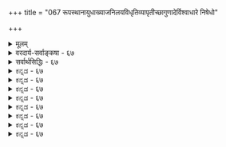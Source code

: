 +++
title = "067 रूपस्थानायुधाख्याजनिलयविधृतिव्यापृतीच्छागुणादेर्विश्वाधारे निषेधो"

+++
<details><summary>मूलम्</summary>

रूपस्थानायुधाख्याजनिलयविधृतिव्यापृतीच्छागुणादेर्विश्वाधारे निषेधो विधिरपि विषयद्वैतशाम्यद्विरोधौ ।  
इत्थंभूते निषेधः क्वचिदपि न विधिं बाधते सावकाशः कल्याणैरस्य योगस्तदितरविरहोऽप्येकवाक्यश्रुतौ च ॥ ६७ ॥
</details>

<details><summary>वरदार्य-सर्वाङ्कषा - ६७</summary>

परमात्मनः रूपस्थानादिविषये विधितो निषेधस्य प्राबल्यमाशङ्कय परिहरति-रूपेत्यादि । प्रथमः पादः एकः समस्तपदात्मकः । **रूपम्** = आकारः **स्थानम्** = परमपदादिकः स्थानविशेषः । **आयुधानि** = चक्रादीनि, प्राधान्येन पञ्च, विस्तरेण तु षोडश, अनन्तानि वा । **आख्या** = वासुदेवादिसंज्ञा । **जनिः** = जन्म **विलयः** = तिरोधानम् **विधृतिः** = जगद्धरणम् **व्यापृतिः** = विविधाः व्यापाराः लीलारूपाः । **इच्छा** = संकल्पः, **गुणाः** =सत्यकामत्वादयः । आदिना निग्रहानुग्रहादयो ग्राह्याः । एतेषाम्, **विश्वाधारे** = परमात्मनि विधिः, **निरोधः** = निषेधोऽपि **विषयद्वैतशाम्यद्विरोधौ** = विषयस्यैव एवं विविधत्वात् शान्तपरस्परविरोधौ भवतः । **इत्यंभूते** = विषये एवमत्यन्तलोकविलक्षणे **सावकाशः** = विषयभेदेन निर्वाहयोग्यः निषेधः क्वचिदपि स्थले विधिं न बाधते, सावकाशत्वादेव । कथमुभयोस्सावकाशत्वमित्यत्र - अस्य **च** = परमात्मनश्च कल्याणैः शुभैः अकर्ममूलैः विग्रहादिभिः योगः संबन्धः, **तदितरविरहोऽपि** = कर्ममूलैरशुभैः शरीरादिभिः असंबन्धश्च एकवाक्यश्रुतौ ' अपहतपाप्मा विजरो विमृत्युः' इत्युपक्रम्य 'सत्यकामस्सत्यसंकल्पः' (छा. 8-1-5) इति एकस्मिन्नेव वाक्ये आम्नातौ । अतस्तात्पर्यं चेत्, उभयत्रापि स्यात्, नो चेदुभयमपि न स्यात् । यद्युभयमपि मास्तु इति कश्चिद्वदेचेत्, तदा स्वीयाक्षिद्वयप्रदानेन परस्यैकाक्ष्यपहारन्यायः स्मर्तव्यः ॥ 





अयमर्थः - परमात्मा तु शब्दैकसमधिगम्य इति सर्वैरपि वेदान्तिभिरुद्धष्यते । श्रुतिरपि ' नैषा तर्केण मतिरापनेया प्रोक्ताऽन्येनैव सुज्ञानाय प्रेष्ठा' (कठ. 1-2-9) इति वक्ति परमात्मनस्तर्कातीतत्वम् । अत एव तत्तादृशज्ञानिमात्रोपदेश्यत्वं स्पष्टं वदति । अत एव च सः 'औपनिषदः' इत्यपि कथ्यते । उपनिषदस्तु 

213. 

499 

[देवतानां स्वरूपविमर्शः ] 

देहादिर्देवतानां हविरनुभवनं सन्निधेर्यौगपद्यं 

प्रीतिर्दानं फलस्याप्यसदिति कथयन्त्यर्धलोकायतस्थाः । 



विविधं तं वर्णयन्ति । अरूपम् -सरूपम्, सगणम् - निर्गुणम्, स्रष्टारम् - संहर्तारम्, उद्धर्तारम् अधः कर्तारम्, जगद्रूपम्-जगद्विरूपम्, वेद्यम् - अवेद्यम्, सुलभम् - दुर्लभम्, अतिसन्निहितम् - अतिदूरस्थम्, रक्षकम् - शिक्षकम्, इत्यादिपरस्परविरुद्धानेकप्रकारं वर्णयन्ति । शब्दैकसमाधिगम्यं परंब्रह्म । शब्देन योऽर्थो यथोच्यते, तत्तथैवाङ्गीकर्तव्यमिति वदन्त एवैते उक्तकोट्योरन्यतरां कोटिं केवलं मानयन्तः, अन्यां कोटिं च दूरीकुर्वन्तः, परस्परं कथं कलहायन्ते इत्येतद्रहस्यं स एव भगवान् **मायावी** = मायाप्रभुर्जानीयात् । अत एव भगवान् रामानुजः 'एवञ्च सति भेदो वा, अभेदो वा, द्वयात्मकता वा, वेदान्तवेद्यः कोऽयमर्थस्समर्थितो भवति' इति स्पष्टं प्रश्नं परं कुर्वन् 'सर्वस्य वेदवेद्यत्वात् सर्वं समर्थितम्' इत्यनिर्दिष्टमुत्तरं दत्त्वोपरिगच्छतीत्येतदवधेयं जिज्ञासुभिस्सर्वैरपि । 'कोऽयमर्थः ' इत्येव प्रश्नः; न तु 'किं वाक्यम्' इतीत्येतदप्यवधेयमत्र । आत्मानं यतिपतिच्छात्रम् सबहुमानं प्रकाशन्त एत एवाचार्याः भगवद्रामानुजस्येङ्गितं सूचयन्ति - 'सत्त्वानीह विरुद्धजातिजनुषा सिद्धानि सिद्धाश्रमे वैरं यत्र मिथस्त्यजन्ति विधयस्सर्वैर्निषेधैस्सह' इति । एवमेवात्र प्रकृते भगवद्दिव्यमूर्तिभूषणायुधादिविचारेऽपि - 'बिभ्राणमात्मनि सदा महतीं विभूति देहेन तन्मयनिदर्शितभूषणास्त्रम्। आलिङ्गितं कमलया मम चित्तवृत्तेरालम्बनं भवतु दैवतमद्वितीयम् ॥' इति च । (श.दू. 17 ) ॥ 

किमुक्तं भवत्यनेनेति चेत्, एतदुक्तं भवति- 

बुद्धेर्मायाविकारत्वाद्वर्धयेद्भेदमेव सा । कोटिद्वयस्मृतिर्यावत्तावत्सीमा भवेद्धियः ॥ 

/ 

ज्ञानमेव हि सर्वेषां केशानामुत्तरं भवेत् । अहंकारक्षयो यावद्भवेद्ज्ञानं ततः क्रमात् ॥ अहंकारक्षयोपायोऽप्युक्तः पूर्वं (जीव ) सुविस्तरात् । स्थानं तर्हि विचारादेः किमित्यत्र समाहितम् ॥ बुद्धिर्यावन्निवर्तेत विचारात्तावदेव च । ज्ञानस्याङ्कुरचिह्नं तदवधेयं तु साधुभिः ॥ 

'न हि ज्ञानेन सदृशं पवित्रमिह विद्यते । तत्स्वयं योगसंसिद्धः कालेनात्मनि विन्दति ॥' 'श्रद्धावान् लभते ज्ञानं तत्परस्संयतेन्द्रियः । ज्ञानं लब्ध्वा परां शान्तिमचिरेणाधिगच्छति ॥ ' किमत्र बहुनोक्तेन सारमेतत्तु गृह्यताम् । सर्वकालेषु सर्वेषां हितं तद्भगवद्वचः ॥ 

'भोक्तारं यज्ञतपसां सर्वलोकमहेश्वरम् । सुहृदं सर्वभूतानां ज्ञात्वा मां शान्तिमृच्छति ॥ ६७ ॥
</details>

<details><summary>सर्वार्थसिद्धिः - ६७</summary>

ये तु मन्यन्ते - परस्य ब्रह्मणो विग्रहादिषु विधिनिषेधौ दृश्येते, तत्र निषेधप्राबल्याद्विधीनामन्यार्थत्वम् इति, तान् प्रत्याह - रूपेति ॥ विषयद्वैतं - विषयभेदः । तेन विधिनिषेधौ शाम्यद्विरोधौ । ततः किमित्यत्राह - इत्थमिति । इत्थंभूते - आलम्भादिवद्विशेषविधिसिद्धावित्यर्थः । एवमनभ्युपगमेऽतिप्रसङ्ग इति भावः । विधिनिषेधयोरत्र विषयभेदं विवृण्वन् तस्यैकश्रुतिपठितत्वेन न्यायनिरपेक्षप्र(?)सिद्धिमप्याह - कल्याणैरिति । एतेनापच्छेदन्यायस्यात्र दूरनिरस्तत्वं सूच्यते ॥ ६७ ॥   
इति विग्रहादिविधिनिषेधविरोधप्रशमनम् ॥
</details>


<details><summary>ಕನ್ನಡ - ६७</summary>

[भगवन्तन शरीरादि विधिनिषेध शास्त्र समन्वय रूपस्थानायुधाख्याजनिलयविधृतिव्यापृतीच्छागुणादे 

विश्वाधारे निषेधो विधिरसि विषयतशाम्यद्विरोद् । 

अवाप्त समस्त कामनिगॆ 'अस्त्र भूषण एतक्कॆ?' ऎम्ब प्रश्नॆ ऎद्दरॆ, 'वस्त्र एतक्कॆ?' ऎम्ब प्रश्नॆयू जॊतॆयल्ले एळुत्तदॆ. 'वस्त्रवू इल्ल' ऎन्दु ऒप्पिदरॆ, परमात्मनन्नु दिगम्बरनॆन्दु ऒप्पबेकागुवुदरिन्द, हीगॆ हेळुवरु दिगम्बर जैनर मातिगॆ मोस होगिद्दारॆ, ऎम्ब अभिप्राय दल्लि 'देहेsपि वीतावरण' ऎन्दु हास्य वचनगळन्नु प्रयोगिसिद्धारॆ. “देहेsपि' ऎम्बुदु, अवन स्वरूपदल्लि याव आवरणक्कू प्रसक्तियिल्ल ऎम्बुदेनो सरि, आदरॆ शरीरदल्लि मरॆयिल्लवॆन्दु हास्यगर्भ वाक्य. 

e 

हीगॆल्ल हेळुवुदादरॆ विश्वात्मनः देहेन वा किं? इति वतां एते किं प्रतियुः?-सकलचिदचित्तुगळन्ने तन्न शरीरवागि पडॆ दिरुव परमात्मनिगॆ प्रत्येकवाद दिव्य शरीरवादरू एतक्कॆ? ऎन्दु केळुव जनरिगॆ इवरु एनु उत्तर कॊडबल्लरु?तत् तस्य आश्रितार्थं चेत्, तदधिकरणकं सर्वमसि एवमस्तु-शरीर स्वीकार तन्न भक्तर हित क्कागि ऎन्दरॆ, इदे आधारद मेलॆ भक्तर हितक्कागिये अस्त्र भूषणादिगळु सर्ववू इरुववु ऎन्दु ऒप्पबहुदु. नित्य निरञ्जनन नित्यतृप्तनू आद परमात्मनिगॆ स्वार्थ दृष्टियिन्द चलनॆयू आगलु साध्यविल्ल. हागागि सृष्टादि व्यापारगळु नडॆयुवन्तॆये इल्ल. 'इवॆल्ल जीवोद्धारक्कागि, अथवा केवल लीला रूपवे ऎन्दु हेळुवुदादरॆ, सृष्टादि क्रियॆ गळन्तॆ अस्त्र भूषणादि परिग्रहवू इतररिगागिये आगुवुदरल्लि अभ्यन्तर विल्ल. इष्टु मात्रवल्लदॆ ई अस्त्र भूषणादिगळॆल्लवू तत्त्वमयवे हॊरतु, ई लोकदवरन्तॆ, अवु जडवस्तुगळल्लवॆन्दु रहस्यादि ग्रन्थगळल्लि प्रति पादितवागिदॆ. 

“न ते रूपं न चाकारः नायुधानि न चास्पदं' (जितनेस्तोत्र) ऎन्दु परमात्मनिगॆ रूपादिगळु यावुदू इल्ल ऎन्दु हेळिरुवुदर अभि प्रायवन्नु तिळिसुत्तारॆ विश्वाधारे रूपानायुधाख्याजिनि लयविधृतिष्याप्पतीच्छागुणादेः निषेधः, विधिरसि विषयदैत शाम्यद्विरोद्[भवतः]-जगत्कारणनाद परमात्मनल्लि रूप, स्थान, 

श्लोक 68] 

नायकसर 

247 

- 213 [देवतॆगळ विग्रह विचारदल्लि आक्षेप समाधान 

\- 

देहादिर्दॆवतानां हविरनुभवनं सन्निर्धेगपद्यं 

प्रीतिर्दानं फलस्याप्य सदिति कथयन्नर्धलोकायताः । आयुध, हॆसरु, सृष्टिः प्रळय स्थिति वापार, इच्छॆ मॊदलाद गुण इवु मुन्तादवुगळ निषेधक्कू विधिगू परस्पर विषय भेदविरुवुदरिन्द याव विरोधवू बरुवुदिल्ल. सावकाशः निषेधः इत्थम्भूते क्वचिदपि विधं न बाधते बेरॆ रीतियल्लि अर्थ हेळलु शक्यविरुव इन्तह याव कडॆयल्लू विधिवाक्यवन्नु निषेधवाक्य बाधिसुवुदिल्ल. 

अदु हेगॆन्दरॆ एकवाक्यश्रुत् च, अस्य कल्याणैः योगः, तदितरविरहोsपि ऒन्दे श्रुतियल्लि निर्गुण' 'गुणी सर्वविद्य ऎन्दू, “अजायमान बहुधा विजायते” ऎन्दू कण्डुबरुवु दरिन्द परस्पर विरोधविल्लदन्तॆ, विधिगॆ कल्याणगुणादिगळु, निषेधक्कॆ प्राकृतवाद गुण मत्तु आकारगळ अभाव ऎरडू सिद्धिसुत्तदॆ. 

'न हिंस्यात्' ऎन्दु निषेधविद्दरू, 'पशुमालभेत' ऎन्दु प्राणि हिंसॆयन्नु श्रुतिये हेळुवुदरिन्द निषेधशास्त्र विहितवागद हिंसॆयल्लि पर्यवसानवागुत्तदॆ ऎम्बुदन्नु अवरु ऒप्पिरुवाग, भगवन्तन कल्याण गुणादि विषयगळल्लि मात्र विधिगॆ बाधवन्नु ऒप्पुवुदु आसुरीसम्पत्तिन फलवे ऎन्दु तात्पर्य. 'अजायमानः' ऎम्बल्लन्तु, ऒन्दे वाक्यदल्ले “परमात्मनु हुट्टुवुदिल्ल, अनेक रीतियल्लि हुट्टुत्तानॆ' ऎन्दु हेळिरु वुदरिन्द इन्तह विवरणॆ अत्यावश्यक, मत्तु स्पष्ट ॥ ६७ ॥
</details>


<details><summary>ಕನ್ನಡ - ६७</summary>

[भगवन्तन शरीरादि विधिनिषेध शास्त्र समन्वय रूपस्थानायुधाख्याजनिलयविधृतिव्यापृतीच्छागुणादे 

विश्वाधारे निषेधो विधिरसि विषयतशाम्यद्विरोद् । 

अवाप्त समस्त कामनिगॆ 'अस्त्र भूषण एतक्कॆ?' ऎम्ब प्रश्नॆ ऎद्दरॆ, 'वस्त्र एतक्कॆ?' ऎम्ब प्रश्नॆयू जॊतॆयल्ले एळुत्तदॆ. 'वस्त्रवू इल्ल' ऎन्दु ऒप्पिदरॆ, परमात्मनन्नु दिगम्बरनॆन्दु ऒप्पबेकागुवुदरिन्द, हीगॆ हेळुवरु दिगम्बर जैनर मातिगॆ मोस होगिद्दारॆ, ऎम्ब अभिप्राय दल्लि 'देहेsपि वीतावरण' ऎन्दु हास्य वचनगळन्नु प्रयोगिसिद्धारॆ. “देहेsपि' ऎम्बुदु, अवन स्वरूपदल्लि याव आवरणक्कू प्रसक्तियिल्ल ऎम्बुदेनो सरि, आदरॆ शरीरदल्लि मरॆयिल्लवॆन्दु हास्यगर्भ वाक्य. 

e 

हीगॆल्ल हेळुवुदादरॆ विश्वात्मनः देहेन वा किं? इति वतां एते किं प्रतियुः?-सकलचिदचित्तुगळन्ने तन्न शरीरवागि पडॆ दिरुव परमात्मनिगॆ प्रत्येकवाद दिव्य शरीरवादरू एतक्कॆ? ऎन्दु केळुव जनरिगॆ इवरु एनु उत्तर कॊडबल्लरु?तत् तस्य आश्रितार्थं चेत्, तदधिकरणकं सर्वमसि एवमस्तु-शरीर स्वीकार तन्न भक्तर हित क्कागि ऎन्दरॆ, इदे आधारद मेलॆ भक्तर हितक्कागिये अस्त्र भूषणादिगळु सर्ववू इरुववु ऎन्दु ऒप्पबहुदु. नित्य निरञ्जनन नित्यतृप्तनू आद परमात्मनिगॆ स्वार्थ दृष्टियिन्द चलनॆयू आगलु साध्यविल्ल. हागागि सृष्टादि व्यापारगळु नडॆयुवन्तॆये इल्ल. 'इवॆल्ल जीवोद्धारक्कागि, अथवा केवल लीला रूपवे ऎन्दु हेळुवुदादरॆ, सृष्टादि क्रियॆ गळन्तॆ अस्त्र भूषणादि परिग्रहवू इतररिगागिये आगुवुदरल्लि अभ्यन्तर विल्ल. इष्टु मात्रवल्लदॆ ई अस्त्र भूषणादिगळॆल्लवू तत्त्वमयवे हॊरतु, ई लोकदवरन्तॆ, अवु जडवस्तुगळल्लवॆन्दु रहस्यादि ग्रन्थगळल्लि प्रति पादितवागिदॆ. 

“न ते रूपं न चाकारः नायुधानि न चास्पदं' (जितनेस्तोत्र) ऎन्दु परमात्मनिगॆ रूपादिगळु यावुदू इल्ल ऎन्दु हेळिरुवुदर अभि प्रायवन्नु तिळिसुत्तारॆ विश्वाधारे रूपानायुधाख्याजिनि लयविधृतिष्याप्पतीच्छागुणादेः निषेधः, विधिरसि विषयदैत शाम्यद्विरोद्[भवतः]-जगत्कारणनाद परमात्मनल्लि रूप, स्थान, 

श्लोक 68] 

नायकसर 

247 

- 213 [देवतॆगळ विग्रह विचारदल्लि आक्षेप समाधान 

\- 

देहादिर्दॆवतानां हविरनुभवनं सन्निर्धेगपद्यं 

प्रीतिर्दानं फलस्याप्य सदिति कथयन्नर्धलोकायताः । आयुध, हॆसरु, सृष्टिः प्रळय स्थिति वापार, इच्छॆ मॊदलाद गुण इवु मुन्तादवुगळ निषेधक्कू विधिगू परस्पर विषय भेदविरुवुदरिन्द याव विरोधवू बरुवुदिल्ल. सावकाशः निषेधः इत्थम्भूते क्वचिदपि विधं न बाधते बेरॆ रीतियल्लि अर्थ हेळलु शक्यविरुव इन्तह याव कडॆयल्लू विधिवाक्यवन्नु निषेधवाक्य बाधिसुवुदिल्ल. 

अदु हेगॆन्दरॆ एकवाक्यश्रुत् च, अस्य कल्याणैः योगः, तदितरविरहोsपि ऒन्दे श्रुतियल्लि निर्गुण' 'गुणी सर्वविद्य ऎन्दू, “अजायमान बहुधा विजायते” ऎन्दू कण्डुबरुवु दरिन्द परस्पर विरोधविल्लदन्तॆ, विधिगॆ कल्याणगुणादिगळु, निषेधक्कॆ प्राकृतवाद गुण मत्तु आकारगळ अभाव ऎरडू सिद्धिसुत्तदॆ. 

'न हिंस्यात्' ऎन्दु निषेधविद्दरू, 'पशुमालभेत' ऎन्दु प्राणि हिंसॆयन्नु श्रुतिये हेळुवुदरिन्द निषेधशास्त्र विहितवागद हिंसॆयल्लि पर्यवसानवागुत्तदॆ ऎम्बुदन्नु अवरु ऒप्पिरुवाग, भगवन्तन कल्याण गुणादि विषयगळल्लि मात्र विधिगॆ बाधवन्नु ऒप्पुवुदु आसुरीसम्पत्तिन फलवे ऎन्दु तात्पर्य. 'अजायमानः' ऎम्बल्लन्तु, ऒन्दे वाक्यदल्ले “परमात्मनु हुट्टुवुदिल्ल, अनेक रीतियल्लि हुट्टुत्तानॆ' ऎन्दु हेळिरु वुदरिन्द इन्तह विवरणॆ अत्यावश्यक, मत्तु स्पष्ट ॥ ६७ ॥
</details>



<details><summary>ಕನ್ನಡ - ६७</summary>

[भगवन्तन शरीरादि विधिनिषेध शास्त्र समन्वय रूपस्थानायुधाख्याजनिलयविधृतिव्यापृतीच्छागुणादे 

विश्वाधारे निषेधो विधिरसि विषयतशाम्यद्विरोद् । 

अवाप्त समस्त कामनिगॆ 'अस्त्र भूषण एतक्कॆ?' ऎम्ब प्रश्नॆ ऎद्दरॆ, 'वस्त्र एतक्कॆ?' ऎम्ब प्रश्नॆयू जॊतॆयल्ले एळुत्तदॆ. 'वस्त्रवू इल्ल' ऎन्दु ऒप्पिदरॆ, परमात्मनन्नु दिगम्बरनॆन्दु ऒप्पबेकागुवुदरिन्द, हीगॆ हेळुवरु दिगम्बर जैनर मातिगॆ मोस होगिद्दारॆ, ऎम्ब अभिप्राय दल्लि 'देहेsपि वीतावरण' ऎन्दु हास्य वचनगळन्नु प्रयोगिसिद्धारॆ. “देहेsपि' ऎम्बुदु, अवन स्वरूपदल्लि याव आवरणक्कू प्रसक्तियिल्ल ऎम्बुदेनो सरि, आदरॆ शरीरदल्लि मरॆयिल्लवॆन्दु हास्यगर्भ वाक्य. 

e 

हीगॆल्ल हेळुवुदादरॆ विश्वात्मनः देहेन वा किं? इति वतां एते किं प्रतियुः?-सकलचिदचित्तुगळन्ने तन्न शरीरवागि पडॆ दिरुव परमात्मनिगॆ प्रत्येकवाद दिव्य शरीरवादरू एतक्कॆ? ऎन्दु केळुव जनरिगॆ इवरु एनु उत्तर कॊडबल्लरु?तत् तस्य आश्रितार्थं चेत्, तदधिकरणकं सर्वमसि एवमस्तु-शरीर स्वीकार तन्न भक्तर हित क्कागि ऎन्दरॆ, इदे आधारद मेलॆ भक्तर हितक्कागिये अस्त्र भूषणादिगळु सर्ववू इरुववु ऎन्दु ऒप्पबहुदु. नित्य निरञ्जनन नित्यतृप्तनू आद परमात्मनिगॆ स्वार्थ दृष्टियिन्द चलनॆयू आगलु साध्यविल्ल. हागागि सृष्टादि व्यापारगळु नडॆयुवन्तॆये इल्ल. 'इवॆल्ल जीवोद्धारक्कागि, अथवा केवल लीला रूपवे ऎन्दु हेळुवुदादरॆ, सृष्टादि क्रियॆ गळन्तॆ अस्त्र भूषणादि परिग्रहवू इतररिगागिये आगुवुदरल्लि अभ्यन्तर विल्ल. इष्टु मात्रवल्लदॆ ई अस्त्र भूषणादिगळॆल्लवू तत्त्वमयवे हॊरतु, ई लोकदवरन्तॆ, अवु जडवस्तुगळल्लवॆन्दु रहस्यादि ग्रन्थगळल्लि प्रति पादितवागिदॆ. 

“न ते रूपं न चाकारः नायुधानि न चास्पदं' (जितनेस्तोत्र) ऎन्दु परमात्मनिगॆ रूपादिगळु यावुदू इल्ल ऎन्दु हेळिरुवुदर अभि प्रायवन्नु तिळिसुत्तारॆ विश्वाधारे रूपानायुधाख्याजिनि लयविधृतिष्याप्पतीच्छागुणादेः निषेधः, विधिरसि विषयदैत शाम्यद्विरोद्[भवतः]-जगत्कारणनाद परमात्मनल्लि रूप, स्थान, 

श्लोक 68] 

नायकसर 

247 

- 213 [देवतॆगळ विग्रह विचारदल्लि आक्षेप समाधान 

\- 

देहादिर्दॆवतानां हविरनुभवनं सन्निर्धेगपद्यं 

प्रीतिर्दानं फलस्याप्य सदिति कथयन्नर्धलोकायताः । आयुध, हॆसरु, सृष्टिः प्रळय स्थिति वापार, इच्छॆ मॊदलाद गुण इवु मुन्तादवुगळ निषेधक्कू विधिगू परस्पर विषय भेदविरुवुदरिन्द याव विरोधवू बरुवुदिल्ल. सावकाशः निषेधः इत्थम्भूते क्वचिदपि विधं न बाधते बेरॆ रीतियल्लि अर्थ हेळलु शक्यविरुव इन्तह याव कडॆयल्लू विधिवाक्यवन्नु निषेधवाक्य बाधिसुवुदिल्ल. 

अदु हेगॆन्दरॆ एकवाक्यश्रुत् च, अस्य कल्याणैः योगः, तदितरविरहोsपि ऒन्दे श्रुतियल्लि निर्गुण' 'गुणी सर्वविद्य ऎन्दू, “अजायमान बहुधा विजायते” ऎन्दू कण्डुबरुवु दरिन्द परस्पर विरोधविल्लदन्तॆ, विधिगॆ कल्याणगुणादिगळु, निषेधक्कॆ प्राकृतवाद गुण मत्तु आकारगळ अभाव ऎरडू सिद्धिसुत्तदॆ. 

'न हिंस्यात्' ऎन्दु निषेधविद्दरू, 'पशुमालभेत' ऎन्दु प्राणि हिंसॆयन्नु श्रुतिये हेळुवुदरिन्द निषेधशास्त्र विहितवागद हिंसॆयल्लि पर्यवसानवागुत्तदॆ ऎम्बुदन्नु अवरु ऒप्पिरुवाग, भगवन्तन कल्याण गुणादि विषयगळल्लि मात्र विधिगॆ बाधवन्नु ऒप्पुवुदु आसुरीसम्पत्तिन फलवे ऎन्दु तात्पर्य. 'अजायमानः' ऎम्बल्लन्तु, ऒन्दे वाक्यदल्ले “परमात्मनु हुट्टुवुदिल्ल, अनेक रीतियल्लि हुट्टुत्तानॆ' ऎन्दु हेळिरु वुदरिन्द इन्तह विवरणॆ अत्यावश्यक, मत्तु स्पष्ट ॥ ६७ ॥
</details>


<details><summary>ಕನ್ನಡ - ६७</summary>

[भगवन्तन शरीरादि विधिनिषेध शास्त्र समन्वय रूपस्थानायुधाख्याजनिलयविधृतिव्यापृतीच्छागुणादे 

विश्वाधारे निषेधो विधिरसि विषयतशाम्यद्विरोद् । 

अवाप्त समस्त कामनिगॆ 'अस्त्र भूषण एतक्कॆ?' ऎम्ब प्रश्नॆ ऎद्दरॆ, 'वस्त्र एतक्कॆ?' ऎम्ब प्रश्नॆयू जॊतॆयल्ले एळुत्तदॆ. 'वस्त्रवू इल्ल' ऎन्दु ऒप्पिदरॆ, परमात्मनन्नु दिगम्बरनॆन्दु ऒप्पबेकागुवुदरिन्द, हीगॆ हेळुवरु दिगम्बर जैनर मातिगॆ मोस होगिद्दारॆ, ऎम्ब अभिप्राय दल्लि 'देहेsपि वीतावरण' ऎन्दु हास्य वचनगळन्नु प्रयोगिसिद्धारॆ. “देहेsपि' ऎम्बुदु, अवन स्वरूपदल्लि याव आवरणक्कू प्रसक्तियिल्ल ऎम्बुदेनो सरि, आदरॆ शरीरदल्लि मरॆयिल्लवॆन्दु हास्यगर्भ वाक्य. 

e 

हीगॆल्ल हेळुवुदादरॆ विश्वात्मनः देहेन वा किं? इति वतां एते किं प्रतियुः?-सकलचिदचित्तुगळन्ने तन्न शरीरवागि पडॆ दिरुव परमात्मनिगॆ प्रत्येकवाद दिव्य शरीरवादरू एतक्कॆ? ऎन्दु केळुव जनरिगॆ इवरु एनु उत्तर कॊडबल्लरु?तत् तस्य आश्रितार्थं चेत्, तदधिकरणकं सर्वमसि एवमस्तु-शरीर स्वीकार तन्न भक्तर हित क्कागि ऎन्दरॆ, इदे आधारद मेलॆ भक्तर हितक्कागिये अस्त्र भूषणादिगळु सर्ववू इरुववु ऎन्दु ऒप्पबहुदु. नित्य निरञ्जनन नित्यतृप्तनू आद परमात्मनिगॆ स्वार्थ दृष्टियिन्द चलनॆयू आगलु साध्यविल्ल. हागागि सृष्टादि व्यापारगळु नडॆयुवन्तॆये इल्ल. 'इवॆल्ल जीवोद्धारक्कागि, अथवा केवल लीला रूपवे ऎन्दु हेळुवुदादरॆ, सृष्टादि क्रियॆ गळन्तॆ अस्त्र भूषणादि परिग्रहवू इतररिगागिये आगुवुदरल्लि अभ्यन्तर विल्ल. इष्टु मात्रवल्लदॆ ई अस्त्र भूषणादिगळॆल्लवू तत्त्वमयवे हॊरतु, ई लोकदवरन्तॆ, अवु जडवस्तुगळल्लवॆन्दु रहस्यादि ग्रन्थगळल्लि प्रति पादितवागिदॆ. 

“न ते रूपं न चाकारः नायुधानि न चास्पदं' (जितनेस्तोत्र) ऎन्दु परमात्मनिगॆ रूपादिगळु यावुदू इल्ल ऎन्दु हेळिरुवुदर अभि प्रायवन्नु तिळिसुत्तारॆ विश्वाधारे रूपानायुधाख्याजिनि लयविधृतिष्याप्पतीच्छागुणादेः निषेधः, विधिरसि विषयदैत शाम्यद्विरोद्[भवतः]-जगत्कारणनाद परमात्मनल्लि रूप, स्थान, 

श्लोक 68] 

नायकसर 

247 

- 213 [देवतॆगळ विग्रह विचारदल्लि आक्षेप समाधान 

\- 

देहादिर्दॆवतानां हविरनुभवनं सन्निर्धेगपद्यं 

प्रीतिर्दानं फलस्याप्य सदिति कथयन्नर्धलोकायताः । आयुध, हॆसरु, सृष्टिः प्रळय स्थिति वापार, इच्छॆ मॊदलाद गुण इवु मुन्तादवुगळ निषेधक्कू विधिगू परस्पर विषय भेदविरुवुदरिन्द याव विरोधवू बरुवुदिल्ल. सावकाशः निषेधः इत्थम्भूते क्वचिदपि विधं न बाधते बेरॆ रीतियल्लि अर्थ हेळलु शक्यविरुव इन्तह याव कडॆयल्लू विधिवाक्यवन्नु निषेधवाक्य बाधिसुवुदिल्ल. 

अदु हेगॆन्दरॆ एकवाक्यश्रुत् च, अस्य कल्याणैः योगः, तदितरविरहोsपि ऒन्दे श्रुतियल्लि निर्गुण' 'गुणी सर्वविद्य ऎन्दू, “अजायमान बहुधा विजायते” ऎन्दू कण्डुबरुवु दरिन्द परस्पर विरोधविल्लदन्तॆ, विधिगॆ कल्याणगुणादिगळु, निषेधक्कॆ प्राकृतवाद गुण मत्तु आकारगळ अभाव ऎरडू सिद्धिसुत्तदॆ. 

'न हिंस्यात्' ऎन्दु निषेधविद्दरू, 'पशुमालभेत' ऎन्दु प्राणि हिंसॆयन्नु श्रुतिये हेळुवुदरिन्द निषेधशास्त्र विहितवागद हिंसॆयल्लि पर्यवसानवागुत्तदॆ ऎम्बुदन्नु अवरु ऒप्पिरुवाग, भगवन्तन कल्याण गुणादि विषयगळल्लि मात्र विधिगॆ बाधवन्नु ऒप्पुवुदु आसुरीसम्पत्तिन फलवे ऎन्दु तात्पर्य. 'अजायमानः' ऎम्बल्लन्तु, ऒन्दे वाक्यदल्ले “परमात्मनु हुट्टुवुदिल्ल, अनेक रीतियल्लि हुट्टुत्तानॆ' ऎन्दु हेळिरु वुदरिन्द इन्तह विवरणॆ अत्यावश्यक, मत्तु स्पष्ट ॥ ६७ ॥
</details>



<details><summary>ಕನ್ನಡ - ६७</summary>

[भगवन्तन शरीरादि विधिनिषेध शास्त्र समन्वय रूपस्थानायुधाख्याजनिलयविधृतिव्यापृतीच्छागुणादे 

विश्वाधारे निषेधो विधिरसि विषयतशाम्यद्विरोद् । 

अवाप्त समस्त कामनिगॆ 'अस्त्र भूषण एतक्कॆ?' ऎम्ब प्रश्नॆ ऎद्दरॆ, 'वस्त्र एतक्कॆ?' ऎम्ब प्रश्नॆयू जॊतॆयल्ले एळुत्तदॆ. 'वस्त्रवू इल्ल' ऎन्दु ऒप्पिदरॆ, परमात्मनन्नु दिगम्बरनॆन्दु ऒप्पबेकागुवुदरिन्द, हीगॆ हेळुवरु दिगम्बर जैनर मातिगॆ मोस होगिद्दारॆ, ऎम्ब अभिप्राय दल्लि 'देहेsपि वीतावरण' ऎन्दु हास्य वचनगळन्नु प्रयोगिसिद्धारॆ. “देहेsपि' ऎम्बुदु, अवन स्वरूपदल्लि याव आवरणक्कू प्रसक्तियिल्ल ऎम्बुदेनो सरि, आदरॆ शरीरदल्लि मरॆयिल्लवॆन्दु हास्यगर्भ वाक्य. 

e 

हीगॆल्ल हेळुवुदादरॆ विश्वात्मनः देहेन वा किं? इति वतां एते किं प्रतियुः?-सकलचिदचित्तुगळन्ने तन्न शरीरवागि पडॆ दिरुव परमात्मनिगॆ प्रत्येकवाद दिव्य शरीरवादरू एतक्कॆ? ऎन्दु केळुव जनरिगॆ इवरु एनु उत्तर कॊडबल्लरु?तत् तस्य आश्रितार्थं चेत्, तदधिकरणकं सर्वमसि एवमस्तु-शरीर स्वीकार तन्न भक्तर हित क्कागि ऎन्दरॆ, इदे आधारद मेलॆ भक्तर हितक्कागिये अस्त्र भूषणादिगळु सर्ववू इरुववु ऎन्दु ऒप्पबहुदु. नित्य निरञ्जनन नित्यतृप्तनू आद परमात्मनिगॆ स्वार्थ दृष्टियिन्द चलनॆयू आगलु साध्यविल्ल. हागागि सृष्टादि व्यापारगळु नडॆयुवन्तॆये इल्ल. 'इवॆल्ल जीवोद्धारक्कागि, अथवा केवल लीला रूपवे ऎन्दु हेळुवुदादरॆ, सृष्टादि क्रियॆ गळन्तॆ अस्त्र भूषणादि परिग्रहवू इतररिगागिये आगुवुदरल्लि अभ्यन्तर विल्ल. इष्टु मात्रवल्लदॆ ई अस्त्र भूषणादिगळॆल्लवू तत्त्वमयवे हॊरतु, ई लोकदवरन्तॆ, अवु जडवस्तुगळल्लवॆन्दु रहस्यादि ग्रन्थगळल्लि प्रति पादितवागिदॆ. 

“न ते रूपं न चाकारः नायुधानि न चास्पदं' (जितनेस्तोत्र) ऎन्दु परमात्मनिगॆ रूपादिगळु यावुदू इल्ल ऎन्दु हेळिरुवुदर अभि प्रायवन्नु तिळिसुत्तारॆ विश्वाधारे रूपानायुधाख्याजिनि लयविधृतिष्याप्पतीच्छागुणादेः निषेधः, विधिरसि विषयदैत शाम्यद्विरोद्[भवतः]-जगत्कारणनाद परमात्मनल्लि रूप, स्थान, 

श्लोक 68] 

नायकसर 

247 

- 213 [देवतॆगळ विग्रह विचारदल्लि आक्षेप समाधान 

\- 

देहादिर्दॆवतानां हविरनुभवनं सन्निर्धेगपद्यं 

प्रीतिर्दानं फलस्याप्य सदिति कथयन्नर्धलोकायताः । आयुध, हॆसरु, सृष्टिः प्रळय स्थिति वापार, इच्छॆ मॊदलाद गुण इवु मुन्तादवुगळ निषेधक्कू विधिगू परस्पर विषय भेदविरुवुदरिन्द याव विरोधवू बरुवुदिल्ल. सावकाशः निषेधः इत्थम्भूते क्वचिदपि विधं न बाधते बेरॆ रीतियल्लि अर्थ हेळलु शक्यविरुव इन्तह याव कडॆयल्लू विधिवाक्यवन्नु निषेधवाक्य बाधिसुवुदिल्ल. 

अदु हेगॆन्दरॆ एकवाक्यश्रुत् च, अस्य कल्याणैः योगः, तदितरविरहोsपि ऒन्दे श्रुतियल्लि निर्गुण' 'गुणी सर्वविद्य ऎन्दू, “अजायमान बहुधा विजायते” ऎन्दू कण्डुबरुवु दरिन्द परस्पर विरोधविल्लदन्तॆ, विधिगॆ कल्याणगुणादिगळु, निषेधक्कॆ प्राकृतवाद गुण मत्तु आकारगळ अभाव ऎरडू सिद्धिसुत्तदॆ. 

'न हिंस्यात्' ऎन्दु निषेधविद्दरू, 'पशुमालभेत' ऎन्दु प्राणि हिंसॆयन्नु श्रुतिये हेळुवुदरिन्द निषेधशास्त्र विहितवागद हिंसॆयल्लि पर्यवसानवागुत्तदॆ ऎम्बुदन्नु अवरु ऒप्पिरुवाग, भगवन्तन कल्याण गुणादि विषयगळल्लि मात्र विधिगॆ बाधवन्नु ऒप्पुवुदु आसुरीसम्पत्तिन फलवे ऎन्दु तात्पर्य. 'अजायमानः' ऎम्बल्लन्तु, ऒन्दे वाक्यदल्ले “परमात्मनु हुट्टुवुदिल्ल, अनेक रीतियल्लि हुट्टुत्तानॆ' ऎन्दु हेळिरु वुदरिन्द इन्तह विवरणॆ अत्यावश्यक, मत्तु स्पष्ट ॥ ६७ ॥
</details>


<details><summary>ಕನ್ನಡ - ६७</summary>

[भगवन्तन शरीरादि विधिनिषेध शास्त्र समन्वय रूपस्थानायुधाख्याजनिलयविधृतिव्यापृतीच्छागुणादे 

विश्वाधारे निषेधो विधिरसि विषयतशाम्यद्विरोद् । 

अवाप्त समस्त कामनिगॆ 'अस्त्र भूषण एतक्कॆ?' ऎम्ब प्रश्नॆ ऎद्दरॆ, 'वस्त्र एतक्कॆ?' ऎम्ब प्रश्नॆयू जॊतॆयल्ले एळुत्तदॆ. 'वस्त्रवू इल्ल' ऎन्दु ऒप्पिदरॆ, परमात्मनन्नु दिगम्बरनॆन्दु ऒप्पबेकागुवुदरिन्द, हीगॆ हेळुवरु दिगम्बर जैनर मातिगॆ मोस होगिद्दारॆ, ऎम्ब अभिप्राय दल्लि 'देहेsपि वीतावरण' ऎन्दु हास्य वचनगळन्नु प्रयोगिसिद्धारॆ. “देहेsपि' ऎम्बुदु, अवन स्वरूपदल्लि याव आवरणक्कू प्रसक्तियिल्ल ऎम्बुदेनो सरि, आदरॆ शरीरदल्लि मरॆयिल्लवॆन्दु हास्यगर्भ वाक्य. 

e 

हीगॆल्ल हेळुवुदादरॆ विश्वात्मनः देहेन वा किं? इति वतां एते किं प्रतियुः?-सकलचिदचित्तुगळन्ने तन्न शरीरवागि पडॆ दिरुव परमात्मनिगॆ प्रत्येकवाद दिव्य शरीरवादरू एतक्कॆ? ऎन्दु केळुव जनरिगॆ इवरु एनु उत्तर कॊडबल्लरु?तत् तस्य आश्रितार्थं चेत्, तदधिकरणकं सर्वमसि एवमस्तु-शरीर स्वीकार तन्न भक्तर हित क्कागि ऎन्दरॆ, इदे आधारद मेलॆ भक्तर हितक्कागिये अस्त्र भूषणादिगळु सर्ववू इरुववु ऎन्दु ऒप्पबहुदु. नित्य निरञ्जनन नित्यतृप्तनू आद परमात्मनिगॆ स्वार्थ दृष्टियिन्द चलनॆयू आगलु साध्यविल्ल. हागागि सृष्टादि व्यापारगळु नडॆयुवन्तॆये इल्ल. 'इवॆल्ल जीवोद्धारक्कागि, अथवा केवल लीला रूपवे ऎन्दु हेळुवुदादरॆ, सृष्टादि क्रियॆ गळन्तॆ अस्त्र भूषणादि परिग्रहवू इतररिगागिये आगुवुदरल्लि अभ्यन्तर विल्ल. इष्टु मात्रवल्लदॆ ई अस्त्र भूषणादिगळॆल्लवू तत्त्वमयवे हॊरतु, ई लोकदवरन्तॆ, अवु जडवस्तुगळल्लवॆन्दु रहस्यादि ग्रन्थगळल्लि प्रति पादितवागिदॆ. 

“न ते रूपं न चाकारः नायुधानि न चास्पदं' (जितनेस्तोत्र) ऎन्दु परमात्मनिगॆ रूपादिगळु यावुदू इल्ल ऎन्दु हेळिरुवुदर अभि प्रायवन्नु तिळिसुत्तारॆ विश्वाधारे रूपानायुधाख्याजिनि लयविधृतिष्याप्पतीच्छागुणादेः निषेधः, विधिरसि विषयदैत शाम्यद्विरोद्[भवतः]-जगत्कारणनाद परमात्मनल्लि रूप, स्थान, 

श्लोक 68] 

नायकसर 

247 

- 213 [देवतॆगळ विग्रह विचारदल्लि आक्षेप समाधान 

\- 

देहादिर्दॆवतानां हविरनुभवनं सन्निर्धेगपद्यं 

प्रीतिर्दानं फलस्याप्य सदिति कथयन्नर्धलोकायताः । आयुध, हॆसरु, सृष्टिः प्रळय स्थिति वापार, इच्छॆ मॊदलाद गुण इवु मुन्तादवुगळ निषेधक्कू विधिगू परस्पर विषय भेदविरुवुदरिन्द याव विरोधवू बरुवुदिल्ल. सावकाशः निषेधः इत्थम्भूते क्वचिदपि विधं न बाधते बेरॆ रीतियल्लि अर्थ हेळलु शक्यविरुव इन्तह याव कडॆयल्लू विधिवाक्यवन्नु निषेधवाक्य बाधिसुवुदिल्ल. 

अदु हेगॆन्दरॆ एकवाक्यश्रुत् च, अस्य कल्याणैः योगः, तदितरविरहोsपि ऒन्दे श्रुतियल्लि निर्गुण' 'गुणी सर्वविद्य ऎन्दू, “अजायमान बहुधा विजायते” ऎन्दू कण्डुबरुवु दरिन्द परस्पर विरोधविल्लदन्तॆ, विधिगॆ कल्याणगुणादिगळु, निषेधक्कॆ प्राकृतवाद गुण मत्तु आकारगळ अभाव ऎरडू सिद्धिसुत्तदॆ. 

'न हिंस्यात्' ऎन्दु निषेधविद्दरू, 'पशुमालभेत' ऎन्दु प्राणि हिंसॆयन्नु श्रुतिये हेळुवुदरिन्द निषेधशास्त्र विहितवागद हिंसॆयल्लि पर्यवसानवागुत्तदॆ ऎम्बुदन्नु अवरु ऒप्पिरुवाग, भगवन्तन कल्याण गुणादि विषयगळल्लि मात्र विधिगॆ बाधवन्नु ऒप्पुवुदु आसुरीसम्पत्तिन फलवे ऎन्दु तात्पर्य. 'अजायमानः' ऎम्बल्लन्तु, ऒन्दे वाक्यदल्ले “परमात्मनु हुट्टुवुदिल्ल, अनेक रीतियल्लि हुट्टुत्तानॆ' ऎन्दु हेळिरु वुदरिन्द इन्तह विवरणॆ अत्यावश्यक, मत्तु स्पष्ट ॥ ६७ ॥
</details>



<details><summary>ಕನ್ನಡ - ६७</summary>

[भगवन्तन शरीरादि विधिनिषेध शास्त्र समन्वय रूपस्थानायुधाख्याजनिलयविधृतिव्यापृतीच्छागुणादे 

विश्वाधारे निषेधो विधिरसि विषयतशाम्यद्विरोद् । 

अवाप्त समस्त कामनिगॆ 'अस्त्र भूषण एतक्कॆ?' ऎम्ब प्रश्नॆ ऎद्दरॆ, 'वस्त्र एतक्कॆ?' ऎम्ब प्रश्नॆयू जॊतॆयल्ले एळुत्तदॆ. 'वस्त्रवू इल्ल' ऎन्दु ऒप्पिदरॆ, परमात्मनन्नु दिगम्बरनॆन्दु ऒप्पबेकागुवुदरिन्द, हीगॆ हेळुवरु दिगम्बर जैनर मातिगॆ मोस होगिद्दारॆ, ऎम्ब अभिप्राय दल्लि 'देहेsपि वीतावरण' ऎन्दु हास्य वचनगळन्नु प्रयोगिसिद्धारॆ. “देहेsपि' ऎम्बुदु, अवन स्वरूपदल्लि याव आवरणक्कू प्रसक्तियिल्ल ऎम्बुदेनो सरि, आदरॆ शरीरदल्लि मरॆयिल्लवॆन्दु हास्यगर्भ वाक्य. 

e 

हीगॆल्ल हेळुवुदादरॆ विश्वात्मनः देहेन वा किं? इति वतां एते किं प्रतियुः?-सकलचिदचित्तुगळन्ने तन्न शरीरवागि पडॆ दिरुव परमात्मनिगॆ प्रत्येकवाद दिव्य शरीरवादरू एतक्कॆ? ऎन्दु केळुव जनरिगॆ इवरु एनु उत्तर कॊडबल्लरु?तत् तस्य आश्रितार्थं चेत्, तदधिकरणकं सर्वमसि एवमस्तु-शरीर स्वीकार तन्न भक्तर हित क्कागि ऎन्दरॆ, इदे आधारद मेलॆ भक्तर हितक्कागिये अस्त्र भूषणादिगळु सर्ववू इरुववु ऎन्दु ऒप्पबहुदु. नित्य निरञ्जनन नित्यतृप्तनू आद परमात्मनिगॆ स्वार्थ दृष्टियिन्द चलनॆयू आगलु साध्यविल्ल. हागागि सृष्टादि व्यापारगळु नडॆयुवन्तॆये इल्ल. 'इवॆल्ल जीवोद्धारक्कागि, अथवा केवल लीला रूपवे ऎन्दु हेळुवुदादरॆ, सृष्टादि क्रियॆ गळन्तॆ अस्त्र भूषणादि परिग्रहवू इतररिगागिये आगुवुदरल्लि अभ्यन्तर विल्ल. इष्टु मात्रवल्लदॆ ई अस्त्र भूषणादिगळॆल्लवू तत्त्वमयवे हॊरतु, ई लोकदवरन्तॆ, अवु जडवस्तुगळल्लवॆन्दु रहस्यादि ग्रन्थगळल्लि प्रति पादितवागिदॆ. 

“न ते रूपं न चाकारः नायुधानि न चास्पदं' (जितनेस्तोत्र) ऎन्दु परमात्मनिगॆ रूपादिगळु यावुदू इल्ल ऎन्दु हेळिरुवुदर अभि प्रायवन्नु तिळिसुत्तारॆ विश्वाधारे रूपानायुधाख्याजिनि लयविधृतिष्याप्पतीच्छागुणादेः निषेधः, विधिरसि विषयदैत शाम्यद्विरोद्[भवतः]-जगत्कारणनाद परमात्मनल्लि रूप, स्थान, 

श्लोक 68] 

नायकसर 

247 

- 213 [देवतॆगळ विग्रह विचारदल्लि आक्षेप समाधान 

\- 

देहादिर्दॆवतानां हविरनुभवनं सन्निर्धेगपद्यं 

प्रीतिर्दानं फलस्याप्य सदिति कथयन्नर्धलोकायताः । आयुध, हॆसरु, सृष्टिः प्रळय स्थिति वापार, इच्छॆ मॊदलाद गुण इवु मुन्तादवुगळ निषेधक्कू विधिगू परस्पर विषय भेदविरुवुदरिन्द याव विरोधवू बरुवुदिल्ल. सावकाशः निषेधः इत्थम्भूते क्वचिदपि विधं न बाधते बेरॆ रीतियल्लि अर्थ हेळलु शक्यविरुव इन्तह याव कडॆयल्लू विधिवाक्यवन्नु निषेधवाक्य बाधिसुवुदिल्ल. 

अदु हेगॆन्दरॆ एकवाक्यश्रुत् च, अस्य कल्याणैः योगः, तदितरविरहोsपि ऒन्दे श्रुतियल्लि निर्गुण' 'गुणी सर्वविद्य ऎन्दू, “अजायमान बहुधा विजायते” ऎन्दू कण्डुबरुवु दरिन्द परस्पर विरोधविल्लदन्तॆ, विधिगॆ कल्याणगुणादिगळु, निषेधक्कॆ प्राकृतवाद गुण मत्तु आकारगळ अभाव ऎरडू सिद्धिसुत्तदॆ. 

'न हिंस्यात्' ऎन्दु निषेधविद्दरू, 'पशुमालभेत' ऎन्दु प्राणि हिंसॆयन्नु श्रुतिये हेळुवुदरिन्द निषेधशास्त्र विहितवागद हिंसॆयल्लि पर्यवसानवागुत्तदॆ ऎम्बुदन्नु अवरु ऒप्पिरुवाग, भगवन्तन कल्याण गुणादि विषयगळल्लि मात्र विधिगॆ बाधवन्नु ऒप्पुवुदु आसुरीसम्पत्तिन फलवे ऎन्दु तात्पर्य. 'अजायमानः' ऎम्बल्लन्तु, ऒन्दे वाक्यदल्ले “परमात्मनु हुट्टुवुदिल्ल, अनेक रीतियल्लि हुट्टुत्तानॆ' ऎन्दु हेळिरु वुदरिन्द इन्तह विवरणॆ अत्यावश्यक, मत्तु स्पष्ट ॥ ६७ ॥
</details>


<details><summary>ಕನ್ನಡ - ६७</summary>

[भगवन्तन शरीरादि विधिनिषेध शास्त्र समन्वय रूपस्थानायुधाख्याजनिलयविधृतिव्यापृतीच्छागुणादे 

विश्वाधारे निषेधो विधिरसि विषयतशाम्यद्विरोद् । 

अवाप्त समस्त कामनिगॆ 'अस्त्र भूषण एतक्कॆ?' ऎम्ब प्रश्नॆ ऎद्दरॆ, 'वस्त्र एतक्कॆ?' ऎम्ब प्रश्नॆयू जॊतॆयल्ले एळुत्तदॆ. 'वस्त्रवू इल्ल' ऎन्दु ऒप्पिदरॆ, परमात्मनन्नु दिगम्बरनॆन्दु ऒप्पबेकागुवुदरिन्द, हीगॆ हेळुवरु दिगम्बर जैनर मातिगॆ मोस होगिद्दारॆ, ऎम्ब अभिप्राय दल्लि 'देहेsपि वीतावरण' ऎन्दु हास्य वचनगळन्नु प्रयोगिसिद्धारॆ. “देहेsपि' ऎम्बुदु, अवन स्वरूपदल्लि याव आवरणक्कू प्रसक्तियिल्ल ऎम्बुदेनो सरि, आदरॆ शरीरदल्लि मरॆयिल्लवॆन्दु हास्यगर्भ वाक्य. 

e 

हीगॆल्ल हेळुवुदादरॆ विश्वात्मनः देहेन वा किं? इति वतां एते किं प्रतियुः?-सकलचिदचित्तुगळन्ने तन्न शरीरवागि पडॆ दिरुव परमात्मनिगॆ प्रत्येकवाद दिव्य शरीरवादरू एतक्कॆ? ऎन्दु केळुव जनरिगॆ इवरु एनु उत्तर कॊडबल्लरु?तत् तस्य आश्रितार्थं चेत्, तदधिकरणकं सर्वमसि एवमस्तु-शरीर स्वीकार तन्न भक्तर हित क्कागि ऎन्दरॆ, इदे आधारद मेलॆ भक्तर हितक्कागिये अस्त्र भूषणादिगळु सर्ववू इरुववु ऎन्दु ऒप्पबहुदु. नित्य निरञ्जनन नित्यतृप्तनू आद परमात्मनिगॆ स्वार्थ दृष्टियिन्द चलनॆयू आगलु साध्यविल्ल. हागागि सृष्टादि व्यापारगळु नडॆयुवन्तॆये इल्ल. 'इवॆल्ल जीवोद्धारक्कागि, अथवा केवल लीला रूपवे ऎन्दु हेळुवुदादरॆ, सृष्टादि क्रियॆ गळन्तॆ अस्त्र भूषणादि परिग्रहवू इतररिगागिये आगुवुदरल्लि अभ्यन्तर विल्ल. इष्टु मात्रवल्लदॆ ई अस्त्र भूषणादिगळॆल्लवू तत्त्वमयवे हॊरतु, ई लोकदवरन्तॆ, अवु जडवस्तुगळल्लवॆन्दु रहस्यादि ग्रन्थगळल्लि प्रति पादितवागिदॆ. 

“न ते रूपं न चाकारः नायुधानि न चास्पदं' (जितनेस्तोत्र) ऎन्दु परमात्मनिगॆ रूपादिगळु यावुदू इल्ल ऎन्दु हेळिरुवुदर अभि प्रायवन्नु तिळिसुत्तारॆ विश्वाधारे रूपानायुधाख्याजिनि लयविधृतिष्याप्पतीच्छागुणादेः निषेधः, विधिरसि विषयदैत शाम्यद्विरोद्[भवतः]-जगत्कारणनाद परमात्मनल्लि रूप, स्थान, 

श्लोक 68] 

नायकसर 

247 

- 213 [देवतॆगळ विग्रह विचारदल्लि आक्षेप समाधान 

\- 

देहादिर्दॆवतानां हविरनुभवनं सन्निर्धेगपद्यं 

प्रीतिर्दानं फलस्याप्य सदिति कथयन्नर्धलोकायताः । आयुध, हॆसरु, सृष्टिः प्रळय स्थिति वापार, इच्छॆ मॊदलाद गुण इवु मुन्तादवुगळ निषेधक्कू विधिगू परस्पर विषय भेदविरुवुदरिन्द याव विरोधवू बरुवुदिल्ल. सावकाशः निषेधः इत्थम्भूते क्वचिदपि विधं न बाधते बेरॆ रीतियल्लि अर्थ हेळलु शक्यविरुव इन्तह याव कडॆयल्लू विधिवाक्यवन्नु निषेधवाक्य बाधिसुवुदिल्ल. 

अदु हेगॆन्दरॆ एकवाक्यश्रुत् च, अस्य कल्याणैः योगः, तदितरविरहोsपि ऒन्दे श्रुतियल्लि निर्गुण' 'गुणी सर्वविद्य ऎन्दू, “अजायमान बहुधा विजायते” ऎन्दू कण्डुबरुवु दरिन्द परस्पर विरोधविल्लदन्तॆ, विधिगॆ कल्याणगुणादिगळु, निषेधक्कॆ प्राकृतवाद गुण मत्तु आकारगळ अभाव ऎरडू सिद्धिसुत्तदॆ. 

'न हिंस्यात्' ऎन्दु निषेधविद्दरू, 'पशुमालभेत' ऎन्दु प्राणि हिंसॆयन्नु श्रुतिये हेळुवुदरिन्द निषेधशास्त्र विहितवागद हिंसॆयल्लि पर्यवसानवागुत्तदॆ ऎम्बुदन्नु अवरु ऒप्पिरुवाग, भगवन्तन कल्याण गुणादि विषयगळल्लि मात्र विधिगॆ बाधवन्नु ऒप्पुवुदु आसुरीसम्पत्तिन फलवे ऎन्दु तात्पर्य. 'अजायमानः' ऎम्बल्लन्तु, ऒन्दे वाक्यदल्ले “परमात्मनु हुट्टुवुदिल्ल, अनेक रीतियल्लि हुट्टुत्तानॆ' ऎन्दु हेळिरु वुदरिन्द इन्तह विवरणॆ अत्यावश्यक, मत्तु स्पष्ट ॥ ६७ ॥
</details>



